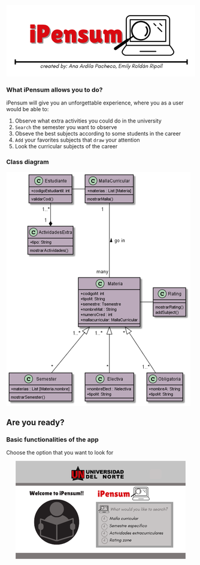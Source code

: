 <img src="dataRM/icon.png" alt="iPensum"/>

### What iPensum allows you to do?
iPensum will give you an unforgettable experience, where you as a user would be able to:
1. Observe what extra activities you could do in the university
2. `Search` the semester you want to observe
3. Obseve the best subjects according to some students in the career
4. `Add` your favorites subjects that `draw` your attention
5. Look the curricular subjects of the career


### Class diagram
<img src="dataRM/DiagramaPhoto.png" alt="classDiagram"/>

## Are you ready?
### Basic functionalities of the app
Choose the option that you want to look for

<div align="center">
<img src="dataRM/busqueda.png" alt="Searching" style="width: 90%;"/>
</div><br/>
